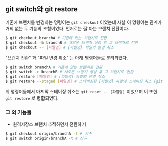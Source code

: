 ## git switch와 git restore

기존에 브랜치를 변경하는 명령어는 `git checkout` 이었는데 사실 이 명령어는 관계가 거의 없는 두 기능의 조합이었다. 먼저로는 잘 아는 브랜치 전환이다.

```bash
$ git checkout branchA # 기존에 있는 브랜치로 전환
$ git checkout -b branchB # 새로운 브랜치 생성 후 그 브랜치로 전환
$ git checkout -- [파일명] # [파일명] 파일의 변경 취소
```

"브랜치 전환" 과 "파일 변경 취소" 는 아래 명령어들로 분리되었다.

```bash
$ git switch branchA # 기존에 있는 브랜치로 전환
$ git switch -c branchB # 새로운 브랜치 생성 후 그 브랜치로 전환
$ git restore [파일명] # [파일명] 파일의 변경 취소
$ git restore --staged [파일명] # 스테이징된 [파일명] 파일의 스테이징 취소 (git add 취소)
```

위 명령어들에서 마지막 스테이징 취소는 `git reset -- [파일명]` 이었으며 이 또한 `git restore` 로 병합되었다.



### 그 외 기능들

* 원격저장소 브랜치 추적하면서 전환하기

```bash
$ git checkout origin/branchA -t # 기존
$ git switch origin/branchA -t # 신규
```



